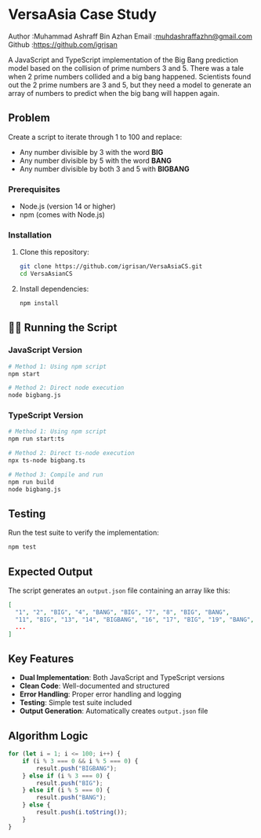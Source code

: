 # VersaAsia Case Study 
Author  :Muhammad Ashraff Bin Azhan
Email   :muhdashraffazhn@gmail.com
Github  :https://github.com/igrisan

A JavaScript and TypeScript implementation of the Big Bang prediction model based on the collision of prime numbers 3 and 5.
There was a tale when 2 prime numbers collided and a big bang happened. Scientists found out the 2 prime numbers are 3 and 5, but they need a model to generate an array of numbers to predict when the big bang will happen again.

## Problem

Create a script to iterate through 1 to 100 and replace:
- Any number divisible by 3 with the word **BIG**
- Any number divisible by 5 with the word **BANG**
- Any number divisible by both 3 and 5 with **BIGBANG**

### Prerequisites

- Node.js (version 14 or higher)
- npm (comes with Node.js)

### Installation

1. Clone this repository:
   ```bash
   git clone https://github.com/igrisan/VersaAsiaCS.git
   cd VersaAsianCS
   ```

2. Install dependencies:
   ```bash
   npm install
   ```

## 🏃‍♂️ Running the Script

### JavaScript Version

```bash
# Method 1: Using npm script
npm start

# Method 2: Direct node execution
node bigbang.js
```

### TypeScript Version

```bash
# Method 1: Using npm script
npm run start:ts

# Method 2: Direct ts-node execution
npx ts-node bigbang.ts

# Method 3: Compile and run
npm run build
node bigbang.js
```

## Testing

Run the test suite to verify the implementation:

```bash
npm test
```

## Expected Output

The script generates an `output.json` file containing an array like this:

```json
[
  "1", "2", "BIG", "4", "BANG", "BIG", "7", "8", "BIG", "BANG", 
  "11", "BIG", "13", "14", "BIGBANG", "16", "17", "BIG", "19", "BANG",
  ...
]
```

## Key Features

- **Dual Implementation**: Both JavaScript and TypeScript versions
- **Clean Code**: Well-documented and structured
- **Error Handling**: Proper error handling and logging
- **Testing**: Simple test suite included
- **Output Generation**: Automatically creates `output.json` file

## Algorithm Logic

```javascript
for (let i = 1; i <= 100; i++) {
    if (i % 3 === 0 && i % 5 === 0) {
        result.push("BIGBANG");
    } else if (i % 3 === 0) {
        result.push("BIG");
    } else if (i % 5 === 0) {
        result.push("BANG");
    } else {
        result.push(i.toString());
    }
}
```
